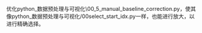 优化python_数据预处理与可视化\00_5_manual_baseline_correction.py，使其像python_数据预处理与可视化/00select_start_idx.py一样，也能进行放大，以进行精确选择。